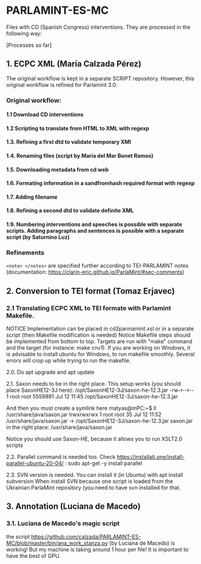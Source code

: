 # PARLAMINT-ES-MC

Files with CD (Spanish Congress) interventions. They are processed in the following way:

[Processes so far]

## 1. ECPC XML (María Calzada Pérez)
The original workflow is kept in a separate SCRIPT repository. However, this original workflow is refined for Parlamint 3.0. 

### Original workflow:
#### 1.1 Download CD interventions
#### 1.2 Scripting to translate from HTML to XML with regexp
#### 1.3. Refining a first dtd to validate temporary XMl
#### 1.4. Renaming files  (script by María del Mar Bonet Ramos)
#### 1.5. Downloading metadata from cd web
#### 1.6. Formating information in a sandfromhash required format with regexp
#### 1.7. Adding filename
#### 1.8. Refining a second dtd to validate definite XML
#### 1.9. Numbering interventions and speeches is possible with separate scripts. Adding paragraphs and sentences is possible with a separate script (by Saturnino Luz) 

### Refinements
```<note> </notes>``` are specified further according to TEI-PARLAMINT notes (documentation: https://clarin-eric.github.io/ParlaMint/#sec-comments)


## 2. Conversion to TEI format (Tomaz Erjavec)

### 2.1 Translating ECPC XML to TEI formate with Parlamint Makefile.

NOTICE Implementation can be placed in cd2parmamint.xsl or in a separate script (then Makefile modification is needed)
Notice Makefile  steps should be implemented from bottom to top. Targets are run with "make" command and the target (for instance: make cnv1).
If you are working on Windows, it is advisable to install ubuntu for Windows, to run makefile smoothly. Several errors will crop up while trying to run the makefile. 

2.0. Do apt upgrade and apt update

2.1. Saxon needs to be in the right place. This setup works (you should place SaxonHE12-3J here):
 /opt/SaxonHE12-3J/saxon-he-12.3.jar
-rw-r--r-- 1 root root 5559891 Jul 12 11:45 /opt/SaxonHE12-3J/saxon-he-12.3.jar

And then you must create a symlink here
matyas@mPC:~$ ll /usr/share/java/saxon.jar
lrwxrwxrwx 1 root root 35 Jul 12 11:52 /usr/share/java/saxon.jar -> /opt/SaxonHE12-3J/saxon-he-12.3.jar 
saxon.jar in the right place: /usr/share/java/saxon.jar

Notice you should use Saxon-HE, because it allows you to run XSLT2.0 scripts

2.2. Parallel command is needed too. Check https://installati.one/install-parallel-ubuntu-20-04/ : sudo apt-get -y install parallel

2.3. SVN version is needed. You can install it (in Ubuntu) with apt install subversion
When install SVN because one script is loaded from the Ukrainian ParlaMint repository (you need to have svn installed for that.

## 3. Annotation (Luciana de Macedo)
### 3.1. Luciana de Macedo's magic script
the script https://github.com/calzada/PARLAMINT-ES-MC/blob/master/bin/ana_work_stanza.py  (by Luciana de Macedo) is working! But my machine is taking around 1 hour per file! It is important to have the best of GPU.


